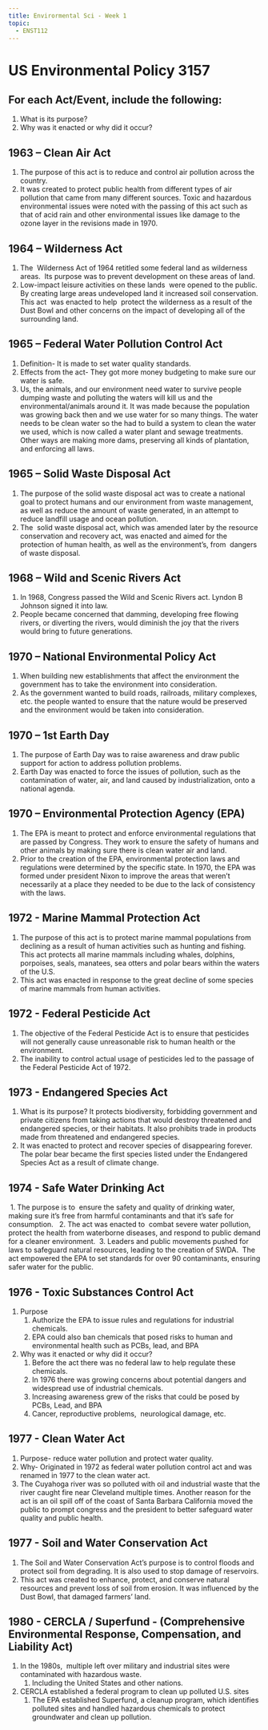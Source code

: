 ```yaml
---
title: Envirormental Sci - Week 1
topic:
  - ENST112
---
```

# US Environmental Policy 3157

## For each Act/Event, include the following:
1. What is its purpose?
2. Why was it enacted or why did it occur?

## 1963 – Clean Air Act

1. The purpose of this act is to reduce and control air pollution across the country.
2. It was created to protect public health from different types of air pollution that came from many different sources. Toxic and hazardous environmental issues were noted with the passing of this act such as that of acid rain and other environmental issues like damage to the ozone layer in the revisions made in 1970.

## 1964 – Wilderness Act

1. The  Wilderness Act of 1964 retitled some federal land as wilderness areas.  Its purpose was to prevent development on these areas of land.  
2. Low-impact leisure activities on these lands  were opened to the public. By creating large areas undeveloped land it increased soil conservation. This act  was enacted to help  protect the wilderness as a result of the Dust Bowl and other concerns on the impact of developing all of the surrounding land.

## 1965 – Federal Water Pollution Control Act

1. Definition- It is made to set water quality standards. 
2. Effects from the act- They got more money budgeting to make sure our water is safe.
3. Us, the animals, and our environment need water to survive people dumping waste and polluting the waters will kill us and the environmental/animals around it. It was made because the population was growing back then and we use water for so many things. The water needs to be clean water so the had to build a system to clean the water we used, which is now called a water plant and sewage treatments. Other ways are making more dams, preserving all kinds of plantation, and enforcing all laws.

## 1965 – Solid Waste Disposal Act

1. The purpose of the solid waste disposal act was to create a national goal to protect humans and our environment from waste management, as well as reduce the amount of waste generated, in an attempt to reduce landfill usage and ocean pollution.
2. The  solid waste disposal act, which was amended later by the resource conservation and recovery act, was enacted and aimed for the protection of human health, as well as the environment’s, from  dangers of waste disposal.

## 1968 – Wild and Scenic Rivers Act

1. In 1968, Congress passed the Wild and Scenic Rivers act. Lyndon B Johnson signed it into law. 
2. People became concerned that damming, developing free flowing rivers, or diverting the rivers, would diminish the joy that the rivers would bring to future generations.

## 1970 – National Environmental Policy Act

1. When building new establishments that affect the environment the government has to take the environment into consideration. 
2. As the government wanted to build roads, railroads, military complexes, etc. the people wanted to ensure that the nature would be preserved and the environment would be taken into consideration.

## 1970 – 1st Earth Day
1. The purpose of Earth Day was to raise awareness and draw public support for action to address pollution problems. 
2. Earth Day was enacted to force the issues of pollution, such as the contamination of water, air, and land caused by industrialization, onto a national agenda.

## 1970 – Environmental Protection Agency (EPA)

1. The EPA is meant to protect and enforce environmental regulations that are passed by Congress. They work to ensure the safety of humans and other animals by making sure there is clean water air and land.
2. Prior to the creation of the EPA, environmental protection laws and regulations were determined by the specific state. In 1970, the EPA was formed under president Nixon to improve the areas that weren’t necessarily at a place they needed to be due to the lack of consistency with the laws.
## 1972 - Marine Mammal Protection Act

1. The purpose of this act is to protect marine mammal populations from declining as a result of human activities such as hunting and fishing. This act protects all marine mammals including whales, dolphins, porpoises, seals, manatees, sea otters and polar bears within the waters of the U.S. 
2. This act was enacted in response to the great decline of some species of marine mammals from human activities.

## 1972 - Federal Pesticide Act

1. The objective of the Federal Pesticide Act is to ensure that pesticides will not generally cause unreasonable risk to human health or the environment. 
2. The inability to control actual usage of pesticides led to the passage of the Federal Pesticide Act of 1972.

## 1973 - Endangered Species Act

1. What is its purpose? It protects biodiversity, forbidding government and private citizens from taking actions that would destroy threatened and endangered species, or their habitats. It also prohibits trade in products made from threatened and endangered species. 
2. It was enacted to protect and recover species of disappearing forever. The polar bear became the first species listed under the Endangered Species Act as a result of climate change.

## 1974 - Safe Water Drinking Act

 1. The purpose is to  ensure the safety and quality of drinking water, making sure it’s free from harmful contaminants and that it’s safe for consumption. 
 2. The act was enacted to  combat severe water pollution, protect the health from waterborne diseases, and respond to public demand for a cleaner environment.
 3. Leaders and public movements pushed for laws to safeguard natural resources, leading to the creation of SWDA.  The act empowered the EPA to set standards for over 90 contaminants, ensuring safer water for the public.

## 1976 - Toxic Substances Control Act

1. Purpose
	1. Authorize the EPA to issue rules and regulations for industrial chemicals. 
	2. EPA could also ban chemicals that posed risks to human and environmental health such as PCBs, lead, and BPA 
2. Why was it enacted or why did it occur?
	1. Before the act there was no federal law to help regulate these chemicals.
	2. In 1976 there was growing concerns about potential dangers and widespread use of industrial chemicals.
	3. Increasing awareness grew of the risks that could be posed by PCBs, Lead, and BPA
	4. Cancer, reproductive problems,  neurological damage, etc.

## 1977 - Clean Water Act

1. Purpose- reduce water pollution and protect water quality. 
2. Why- Originated in 1972 as federal water pollution control act and was renamed in 1977 to the clean water act.
3. The Cuyahoga river was so polluted with oil and industrial waste that the river caught fire near Cleveland multiple times. Another reason for the act is an oil spill off of the coast of Santa Barbara California moved the public to prompt congress and the president to better safeguard water quality and public health.

## 1977 - Soil and Water Conservation Act

1. The Soil and Water Conservation Act’s purpose is to control floods and protect soil from degrading. It is also used to stop damage of reservoirs.
2. This act was created to enhance, protect, and conserve natural resources and prevent loss of soil from erosion. It was influenced by the Dust Bowl, that damaged farmers’ land.
## 1980 - CERCLA / Superfund - (Comprehensive Environmental Response, Compensation, and Liability Act)

1. In the 1980s,  multiple left over military and industrial sites were contaminated with hazardous waste. 
	1. Including the United States and other nations.
2. CERCLA established a federal program to clean up polluted U.S. sites
	1. The EPA established Superfund, a cleanup program, which identifies polluted sites and handled hazardous chemicals to protect groundwater and clean up pollution.